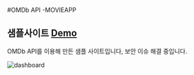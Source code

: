 ﻿#OMDb API -MOVIEAPP

## 샘플사이트 [Demo](https://movie-app-weld-xi.vercel.app/#/)

OMDb API를 이용해 만든 샘플 사이트입니다, 보안 이슈 해결 중입니다.

![dashboard](http://webseed.cafe24.com/20230526_145819.png)


